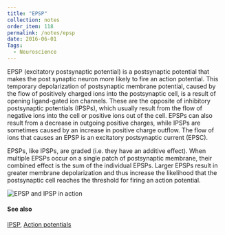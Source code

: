 ```yaml
---
title: "EPSP"
collection: notes
order_item: 118
permalink: /notes/epsp
date: 2016-06-01
Tags:
  - Neuroscience
---
```


EPSP (excitatory postsynaptic potential) is a postsynaptic potential that makes the post synaptic neuron more likely to fire an action potential. This temporary depolarization of postsynaptic membrane potential, caused by the flow of positively charged ions into the postsynaptic cell, is a result of opening ligand-gated ion channels. These are the opposite of inhibitory postsynaptic potentials (IPSPs), which usually result from the flow of negative ions into the cell or positive ions out of the cell. EPSPs can also result from a decrease in outgoing positive charges, while IPSPs are sometimes caused by an increase in positive charge outflow. The flow of ions that causes an EPSP is an excitatory postsynaptic current (EPSC).

EPSPs, like IPSPs, are graded (i.e. they have an additive effect). When multiple EPSPs occur on a single patch of postsynaptic membrane, their combined effect is the sum of the individual EPSPs. Larger EPSPs result in greater membrane depolarization and thus increase the likelihood that the postsynaptic cell reaches the threshold for firing an action potential.

![EPSP and IPSP in action](https://upload.wikimedia.org/wikipedia/commons/a/a1/IPSPsummation.JPG)


#### See also
[IPSP](/notes/ipsp), [Action potentials](/notes/action_potentials)








